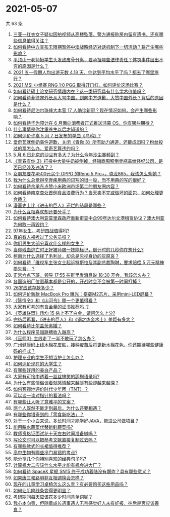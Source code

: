 # 2021-05-07

共 63 条

<!-- BEGIN -->
<!-- 最后更新时间 Fri May 07 2021 02:09:58 GMT+0800 (China Standard Time) -->

1. [三亚一红衣女子疑似因拍视频从高楼坠落，警方通报称房内留有遗书，还有哪些信息值得关注？](https://www.zhihu.com/question/458070461)
2. [如何看待中方宣布无限期暂停中澳战略经济对话机制下一切活动？将产生哪些影响？](https://www.zhihu.com/question/458017814)
3. [平顶山一老师揪学生头发致皮骨分离，要承担哪些法律责任？体罚事件层出不穷的原因是什么？](https://www.zhihu.com/question/458043387)
4. [2021 五一假期人均出游天数 4.18
   天，你达到平均水平了吗？都去了哪里旅行？](https://www.zhihu.com/question/458009515)
5. [2021 MSI 小组赛 RNG 1:0 PGG
   取得开门红，如何评价这场比赛？](https://www.zhihu.com/question/458124015)
6. [如何看待硕士论文研究情趣内衣？这一类研究具有什么学术价值吗？](https://www.zhihu.com/question/457147408)
7. [如何看待菲律宾外长从大骂中国，到向中方道歉，大赞中国外长？背后的原因是什么？](https://www.zhihu.com/question/457922516)
8. [如何看待尼泊尔珠峰大本营 17
   人确诊新冠？现在情况如何，会产生哪些影响？](https://www.zhihu.com/question/458025451)
9. [如何看待华为预计在 6 月面向消费者正式推送鸿蒙
   OS，你有哪些期待？](https://www.zhihu.com/question/457820791)
10. [什么事情是你注重养生以后才知道的？](https://www.zhihu.com/question/451372641)
11. [如何评价许嵩 5 月 7 日发布的单曲《乌鸦》?](https://www.zhihu.com/question/458033842)
12. [爱奇艺就倒奶事件道歉，关闭《青你
    3》所有助力通道，还能成团吗？粉丝投过的票怎么办，爱奇艺算违约吗？](https://www.zhihu.com/question/458134685)
13. [5 月 6 日北京的沙尘有多大？为什么今年沙尘暴频刮？](https://www.zhihu.com/question/458041483)
14. [《青春有你
    3》打投中大量牛奶被倒掉，经销商囤积倒卖瓶盖给经纪公司，是否已经涉及违法了？](https://www.zhihu.com/question/457626102)
15. [女朋友要花4500元买个 OPPO 的Reno 5
    Pro+，骁龙865，我该怎么劝她？](https://www.zhihu.com/question/455818485)
16. [我为什么总觉得辛弃疾用典的词写的很一般，而不用典的写的很好？](https://www.zhihu.com/question/51075975)
17. [如何看待余承东点赞小米欧洲市场第二的朋友圈内容？](https://www.zhihu.com/question/458030150)
18. [如何看待南京查处首例食品浪费行为？当天卖不完或做坏的面包，如何处理更合适？](https://www.zhihu.com/question/457974834)
19. [漫画史上比《进击的巨人》还烂的结局是哪些？](https://www.zhihu.com/question/457941791)
20. [为什么互相喜欢却还要分手？](https://www.zhihu.com/question/303998486)
21. [如何看待澳大利亚莫里森政府重新审查中企99年达尔文港租赁协议？澳大利亚为何敢一再毁约？](https://www.zhihu.com/question/457757110)
22. [97年女生，考研四战值得吗?](https://www.zhihu.com/question/451524041)
23. [真的有人裸考过了公务员吗？](https://www.zhihu.com/question/276113114)
24. [你们男生大部分喜欢什么样的女生？](https://www.zhihu.com/question/440011949)
25. [当你残血逃亡时正好被孙膑一技能标记，倒计时的几秒你在想什么?](https://www.zhihu.com/question/457388857)
26. [柯南为什么选择了毛利兰，却总是忽视身边的灰原哀？](https://www.zhihu.com/question/53067413)
27. [如何看待「维权车主张女士起诉特斯拉及其副总裁陶琳，要求赔偿 5
    万元精神损失费」？](https://www.zhihu.com/question/458105347)
28. [正常六点下班，领导 17:55 在群里发消息说 18:30
    开会，我该怎么办？](https://www.zhihu.com/question/441394605)
29. [各国造船厂位置基本都是公开的，开战时会不会被第一时间打掉？](https://www.zhihu.com/question/457603191)
30. [26岁应该存款多少？](https://www.zhihu.com/question/374909843)
31. [如何评价新款 MacBook Pro
    曝光：搭载M2芯片，采用mini-LED屏幕？](https://www.zhihu.com/question/457911220)
32. [《陈情令》和《山河令》哪一个更值得看？](https://www.zhihu.com/question/452480039)
33. [大家有可考的有含金量的证书推荐吗 ？](https://www.zhihu.com/question/428848820)
34. [《英雄联盟》场均 15 杀上不了白金，请问怎么上分?](https://www.zhihu.com/question/457810299)
35. [完结后再看，《进击的巨人》和《钢之炼金术士》差距有多大？](https://www.zhihu.com/question/457859510)
36. [如何看待比尔盖茨离婚？](https://www.zhihu.com/question/457735506)
37. [为什么程序员越跳槽收入越高？](https://www.zhihu.com/question/455248912)
38. [《巫师3》主线走了一半不敢玩了怎么办？](https://www.zhihu.com/question/429592567)
39. [广州健康码上线木棉花皮肤，接种疫苗后将更新木棉花色，你还期待哪些健康码的样式？](https://www.zhihu.com/question/458038270)
40. [护理专业的学生不想当护士怎么办？](https://www.zhihu.com/question/312670811)
41. [如何评价现在的大学生？](https://www.zhihu.com/question/26452022)
42. [有哪些好用的美白产品？](https://www.zhihu.com/question/47203247)
43. [大家有可怜中透着一丝丝搞笑的舔狗语录吗?](https://www.zhihu.com/question/410762692)
44. [为什么有些情侣谈着就感情越来越淡有些却越来越深？](https://www.zhihu.com/question/27713207)
45. [如何客观地评价时代少年团（TNT）？](https://www.zhihu.com/question/445848410)
46. [可以谈一谈对指针的看法吗？](https://www.zhihu.com/question/446081991)
47. [有哪些让人听了意难平的文案？](https://www.zhihu.com/question/441159566)
48. [两个人既然不能走到最后，为什么还要相遇？](https://www.zhihu.com/question/455035822)
49. [有哪些你猎奇到的「零食新吃法」？](https://www.zhihu.com/question/457262929)
50. [对于一个小白来说，多长时间才能学好JAVA，能进公司做项目？](https://www.zhihu.com/question/447434199)
51. [能用脱水蔬菜代替新鲜蔬菜吗?](https://www.zhihu.com/question/423534763)
52. [教师资格证面试花十天左右时间准备够吗？](https://www.zhihu.com/question/433616547)
53. [写论文时可以把参考文献直接复制过去吗？](https://www.zhihu.com/question/303759376)
54. [有哪些款式的长裙值得推荐？](https://www.zhihu.com/question/270950909)
55. [高中生物有哪些冷门易错的考点?](https://www.zhihu.com/question/447559813)
56. [能分享几个你特别喜欢的经典句子吗?](https://www.zhihu.com/question/457082503)
57. [计算机大二应该什么水平才能有机会进大厂？](https://www.zhihu.com/question/455993306)
58. [如何看待 SpaceX 星舰 SN15
    终于成功着陆没有爆炸？具有哪些意义？](https://www.zhihu.com/question/457998938)
59. [如果唐三和路明非互相调换会怎样？](https://www.zhihu.com/question/457614079)
60. [现在的儿童学习桌椅怎么这么贵？有必要购买这些用品吗？](https://www.zhihu.com/question/41871182)
61. [如何让肌肉线条变得更明显？](https://www.zhihu.com/question/457071972)
62. [考研期间每天应该花多少时间背单词呢？](https://www.zhihu.com/question/457500055)
63. [我心本向善，但随着成长遇事遇人无奈感觉好人未有好报，往后是否应该善良？](https://www.zhihu.com/question/455632902)

<!-- END -->

